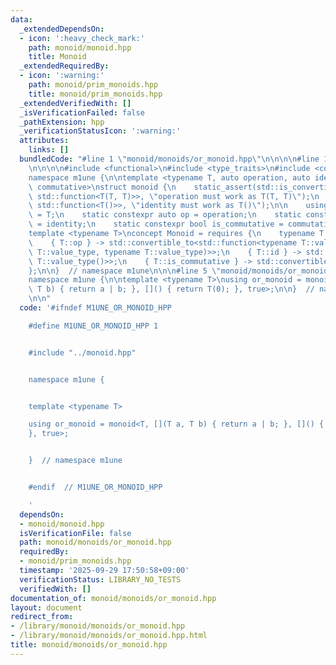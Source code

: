 ```yaml
---
data:
  _extendedDependsOn:
  - icon: ':heavy_check_mark:'
    path: monoid/monoid.hpp
    title: Monoid
  _extendedRequiredBy:
  - icon: ':warning:'
    path: monoid/prim_monoids.hpp
    title: monoid/prim_monoids.hpp
  _extendedVerifiedWith: []
  _isVerificationFailed: false
  _pathExtension: hpp
  _verificationStatusIcon: ':warning:'
  attributes:
    links: []
  bundledCode: "#line 1 \"monoid/monoids/or_monoid.hpp\"\n\n\n\n#line 1 \"monoid/monoid.hpp\"\
    \n\n\n\n#include <functional>\n#include <type_traits>\n#include <concepts>\n\n\
    namespace m1une {\n\ntemplate <typename T, auto operation, auto identity, bool\
    \ commutative>\nstruct monoid {\n    static_assert(std::is_convertible_v<decltype(operation),\
    \ std::function<T(T, T)>>, \"operation must work as T(T, T)\");\n    static_assert(std::is_convertible_v<decltype(identity),\
    \ std::function<T()>>, \"identity must work as T()\");\n\n    using value_type\
    \ = T;\n    static constexpr auto op = operation;\n    static constexpr auto id\
    \ = identity;\n    static constexpr bool is_commutative = commutative;\n};\n\n\
    template <typename T>\nconcept Monoid = requires {\n    typename T::value_type;\n\
    \    { T::op } -> std::convertible_to<std::function<typename T::value_type(typename\
    \ T::value_type, typename T::value_type)>>;\n    { T::id } -> std::convertible_to<std::function<typename\
    \ T::value_type()>>;\n    { T::is_commutative } -> std::convertible_to<bool>;\n\
    };\n\n}  // namespace m1une\n\n\n#line 5 \"monoid/monoids/or_monoid.hpp\"\n\n\
    namespace m1une {\n\ntemplate <typename T>\nusing or_monoid = monoid<T, [](T a,\
    \ T b) { return a | b; }, []() { return T(0); }, true>;\n\n}  // namespace m1une\n\
    \n\n"
  code: '#ifndef M1UNE_OR_MONOID_HPP

    #define M1UNE_OR_MONOID_HPP 1


    #include "../monoid.hpp"


    namespace m1une {


    template <typename T>

    using or_monoid = monoid<T, [](T a, T b) { return a | b; }, []() { return T(0);
    }, true>;


    }  // namespace m1une


    #endif  // M1UNE_OR_MONOID_HPP

    '
  dependsOn:
  - monoid/monoid.hpp
  isVerificationFile: false
  path: monoid/monoids/or_monoid.hpp
  requiredBy:
  - monoid/prim_monoids.hpp
  timestamp: '2025-09-29 17:50:58+09:00'
  verificationStatus: LIBRARY_NO_TESTS
  verifiedWith: []
documentation_of: monoid/monoids/or_monoid.hpp
layout: document
redirect_from:
- /library/monoid/monoids/or_monoid.hpp
- /library/monoid/monoids/or_monoid.hpp.html
title: monoid/monoids/or_monoid.hpp
---
```

